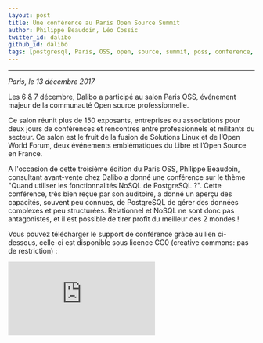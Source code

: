 ```yaml
---
layout: post
title: Une conférence au Paris Open Source Summit
author: Philippe Beaudoin, Léo Cossic
twitter_id: dalibo 
github_id: dalibo
tags: [postgresql, Paris, OSS, open, source, summit, poss, conference, salon, FOSS, evenement]
---
```


---
*Paris, le 13 décembre 2017*

Les 6 & 7 décembre, Dalibo a participé au salon Paris OSS, événement majeur de la communauté Open source professionnelle. 



<!--MORE-->

Ce salon réunit plus de 150 exposants, entreprises ou associations pour deux jours de conférences et rencontres entre professionnels et militants du secteur. Ce salon est le fruit de la fusion de Solutions Linux et de l’Open World Forum, deux événements emblématiques du Libre et l’Open Source en France.

A l'occasion de cette troisième édition du Paris OSS, Philippe Beaudoin, consultant avant-vente chez Dalibo a donné une conférence sur le thème "Quand utiliser les fonctionnalités NoSQL de PostgreSQL ?". Cette conférence, très bien reçue par son auditoire, a donné un aperçu des capacités, souvent peu connues, de PostgreSQL de gérer des données complexes et peu structurées. Relationnel et NoSQL ne sont donc pas antagonistes, et il est possible de tirer profit du meilleur des 2 mondes !

Vous pouvez télécharger le support de conférence grâce au lien ci-dessous, celle-ci est disponible sous licence CC0 (creative commons: pas de restriction) : 

![Philippe Beaudoin - NoSQL et PostgreSQL](https://github.com/dalibo/blog/raw/gh-pages/img/Quand_utiliser_les_fonctionnalit%C3%A9s_NoSQL_de_PostgreSQL.pdf)

